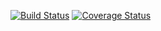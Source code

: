[![Build Status](https://travis-ci.org/EphraimDev/MyDiary.svg?branch=develop)](https://travis-ci.org/EphraimDev/MyDiary)
[![Coverage Status](https://coveralls.io/repos/github/EphraimDev/MyDiary/badge.svg?branch=develop)](https://coveralls.io/github/EphraimDev/MyDiary?branch=develop)